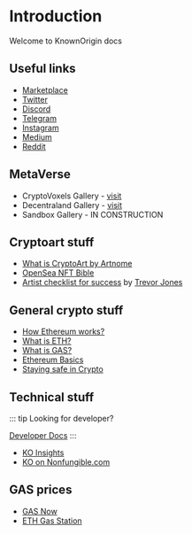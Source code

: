 # Introduction

Welcome to KnownOrigin docs

## Useful links

* [Marketplace](https://knownorigin.io/)
* [Twitter](https://twitter.com/knownorigin_io)
* [Discord](https://discord.gg/2whPWbq)
* [Telegram](https://t.me/knownorigin_io)
* [Instagram](https://www.instagram.com/knownorigin.io/)
* [Medium](https://medium.com/knownorigin)
* [Reddit](https://www.reddit.com/r/knownorigin/)

## MetaVerse

* CryptoVoxels Gallery - [visit](https://www.cryptovoxels.com/play?coords=NW@212W,2U,178S)
* Decentraland Gallery - [visit](https://play.decentraland.org/?position=58%2C94)
* Sandbox Gallery - IN CONSTRUCTION

## Cryptoart stuff

* [What is CryptoArt by Artnome](https://www.artnome.com/news/2018/1/14/what-is-cryptoart?s=03)
* [OpenSea NFT Bible](https://opensea.io/blog/guides/non-fungible-tokens/)
* [Artist checklist for success](https://www.trevorjonesart.com/blog/artist-checklist-for-success) by [Trevor Jones](https://knownorigin.io/trevor-jones)

## General crypto stuff

* [How Ethereum works?](https://ethereum.org/en/learn/)
* [What is ETH?](https://ethereum.org/en/eth/)
* [What is GAS?](https://blockgeeks.com/guides/ethereum-gas/)
* [Ethereum Basics](https://docs.ethhub.io/ethereum-basics/what-is-ethereum/)
* [Staying safe in Crypto](https://support.mycrypto.com/staying-safe)

## Technical stuff

::: tip
Looking for developer?

[Developer Docs](/developers)
:::

* [KO Insights](https://insights.knownorigin.io/)
* [KO on Nonfungible.com](https://nonfungible.com/market/history/knownorigin)

## GAS prices
* [GAS Now](https://www.gasnow.org/)
* [ETH Gas Station](https://ethgasstation.info/)
